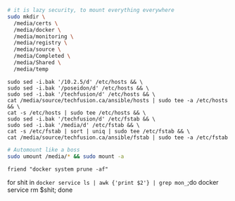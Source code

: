 ```bash
# it is lazy security, to mount everything everywhere
sudo mkdir \
  /media/certs \
  /media/docker \
  /media/monitoring \
  /media/registry \
  /media/source \
  /media/Completed \
  /media/Shared \
  /media/temp
```



```text
sudo sed -i.bak '/10.2.5/d' /etc/hosts && \
sudo sed -i.bak '/poseidon/d' /etc/hosts && \
sudo sed -i.bak '/techfusion/d' /etc/hosts && \
cat /media/source/techfusion.ca/ansible/hosts | sudo tee -a /etc/hosts && \
cat -s /etc/hosts | sudo tee /etc/hosts && \
sudo sed -i.bak '/techfusion/d' /etc/fstab && \
sudo sed -i.bak '/media/d' /etc/fstab && \
cat -s /etc/fstab | sort | uniq | sudo tee /etc/fstab && \
cat /media/source/techfusion.ca/ansible/fstab | sudo tee -a /etc/fstab
```

```bash
# Automount like a boss
sudo umount /media/* && sudo mount -a
```

`friend "docker system prune -af"`

for shit in `docker service ls | awk {'print $2'} | grep mon_`;do docker service rm $shit; done